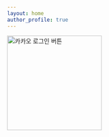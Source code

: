 ```yaml
---
layout: home
author_profile: true
---
```

<!-- Channel Plugin Scripts -->
<script>
  (function() {
    var w = window;
    if (w.ChannelIO) {
      return (window.console.error || window.console.log || function(){})('ChannelIO script included twice.');
    }
    var ch = function() {
      ch.c(arguments);
    };
    ch.q = [];
    ch.c = function(args) {
      ch.q.push(args);
    };
    w.ChannelIO = ch;
    function l() {
      if (w.ChannelIOInitialized) {
        return;
      }
      w.ChannelIOInitialized = true;
      var s = document.createElement('script');
      s.type = 'text/javascript';
      s.async = true;
      s.src = 'https://cdn.channel.io/plugin/ch-plugin-web.js';
      s.charset = 'UTF-8';
      var x = document.getElementsByTagName('script')[0];
      x.parentNode.insertBefore(s, x);
    }
    if (document.readyState === 'complete') {
      l();
    } else if (window.attachEvent) {
      window.attachEvent('onload', l);
    } else {
      window.addEventListener('DOMContentLoaded', l, false);
      window.addEventListener('load', l, false);
    }
  })();
  ChannelIO('boot', {
    "pluginKey": "1deda9c2-8943-4d35-9924-a29a68b0cfcf"
  });
</script>
<!-- End Channel Plugin -->
<script src="https://developers.kakao.com/sdk/js/kakao.js"></script>
<script>
	console.log(window.location);
  function loginWithKakao() {
  	var getUrl = window.location;
  	console.log(getUrl);
    Kakao.init("f64585f1fa831d622cdc03a67b36193c")
    Kakao.Auth.authorize({
      redirectUri: 'https://sungjunh.me'
    })

    // SDK 초기화 여부를 판단합니다.
    console.log(Kakao.isInitialized());
  }
</script>

<script id="happytalkSDK" src="https://design.happytalkio.com/sdk/happytalk.chat.v2.min.js"></script>
<script type="text/javascript">
  var ht = new Happytalk({
    siteId: '3000000527',
    siteName: 'Open Format',
    categoryId: '145721',
    divisionId: '145722',
  });
</script>

<a id="custom-login-btn" href="javascript:loginWithKakao()">
  <img
    src="//k.kakaocdn.net/14/dn/btroDszwNrM/I6efHub1SN5KCJqLm1Ovx1/o.jpg"
    width="222"
    alt="카카오 로그인 버튼"
  />
</a>
